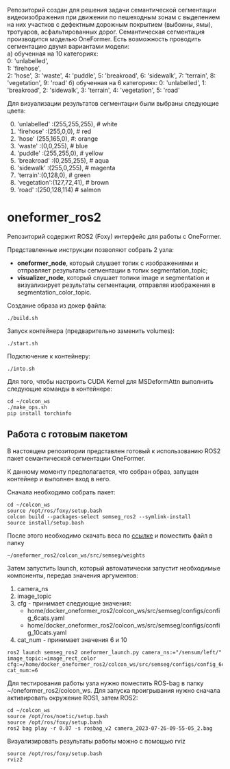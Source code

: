 Репозиторий создан для решения задачи семантической сегментации видеоизображения при движении по пешеходным зонам с выделением на них участков с дефектным дорожным покрытием (выбоины, ямы), тротуаров, асфальтированных дорог. Семантическая сегментация производится моделью OneFormer. Есть возможность проводить сегментацию двумя вариантами модели:  
а) обученная на 10 категориях:  
      0: 'unlabelled',  
      1: 'firehose',  
      2: 'hose',
      3: 'waste',
      4: 'puddle',
      5: 'breakroad',
      6: 'sidewalk',
      7: 'terrain',
      8: 'vegetation',
      9: 'road'
б) обученная на 6 категориях:
      0: 'unlabelled',
      1: 'breakroad',
      2: 'sidewalk',
      3: 'terrain',
      4: 'vegetation',
      5: 'road'

Для визуализации результатов сегментации были выбраны следующие цвета:

0. 'unlabelled' :(255,255,255), # white
1. 'firehose' :(255,0,0), # red
2. 'hose' (255,165,0), #: orange
3. 'waste' :(0,0,255), # blue
4. 'puddle' :(255,255,0), # yellow
5. 'breakroad' :(0,255,255), # aqua
6. 'sidewalk' :(255,0,255), # magenta
7. 'terrain':(0,128,0), # green
8. 'vegetation':(127,72,41), # brown
9. 'road' :(250,128,114) # salmon

# oneformer_ros2

Репозиторий содержит ROS2 (Foxy) интерфейс для работы с OneFormer.

Представленные инструкции позволяют собрать 2 узла:

- __oneformer_node__, который слушает топик с изображениями и отправляет результаты сегментации в топик segmentation_topic;
- __visualizer_node__, который слушает топики image и segmentation и визуализирует результаты сегментации, отправляя изображения в segmentation_color_topic.

Создание образа из докер файла:
```
./build.sh
```

Запуск контейнера (предварительно заменить volumes):
```
./start.sh
```

Подключение к контейнеру:
```
./into.sh
```
Для того, чтобы настроить CUDA Kernel для MSDeformAttn выполнить следующие команды в контейнере:
```
cd ~/colcon_ws
./make_ops.sh
pip install torchinfo
```

## Работа с готовым пакетом

В настоящем репозитории представлен готовый к использованию ROS2 пакет семантической сегментации OneFormer.

К данному моменту предполагается, что собран образ, запущен контейнер и выполнен вход в него.

Сначала необходимо собрать пакет:

```
cd ~/colcon_ws
source /opt/ros/foxy/setup.bash
colcon build --packages-select semseg_ros2 --symlink-install
source install/setup.bash 
```
После этого необходимо скачать веса по [ссылке](https://disk.yandex.ru/d/D2SmHXbhlHP5Uw) и поместить файл в папку 
```
~/oneformer_ros2/colcon_ws/src/semseg/weights
```
<!-- Затем нужно открыть конфигурационный файл, который расположен
```
~/oneformer_ros2/colcon_ws/src/semseg/weights/valid/swin/oneformer_swin_large_sem_seg_bs4_640k.yaml
```
и изменить название файла с весами (раскомментировать одну из строк):
```
  # WEIGHTS: /home/docker_oneformer_ros2/colcon_ws/src/semseg/weights/train1723_steps260k.pth
  # WEIGHTS: /home/docker_oneformer_ros2/colcon_ws/src/semseg/weights/train1723_steps210k.pth
```
-->
Затем запустить launch, который автоматически запустит необходимые компоненты, передав значения аргументов:
1. camera_ns
2. image_topic
3. cfg - принимает следующие значения:
    - home/docker_oneformer_ros2/colcon_ws/src/semseg/configs/config_6cats.yaml
    - home/docker_oneformer_ros2/colcon_ws/src/semseg/configs/config_10cats.yaml
4. cat_num - принимает значения 6 и 10

```
ros2 launch semseg_ros2 oneformer_launch.py camera_ns:="/sensum/left/" image_topic:=image_rect_color cfg:=/home/docker_oneformer_ros2/colcon_ws/src/semseg/configs/config_6cats.yaml cat_num:=6
```
Для тестирования работы узла нужно поместить ROS-bag в папку ~/oneformer_ros2/colcon_ws.
Для запуска проигрывания нужно сначала активировать окружение ROS1, затем ROS2:
```
cd ~/colcon_ws
source /opt/ros/noetic/setup.bash
source /opt/ros/foxy/setup.bash
ros2 bag play -r 0.07 -s rosbag_v2 camera_2023-07-26-09-55-05_2.bag
```
<!-- ros2 bag play -r 0.07 -s rosbag_v2 camera_2023-06-30-08-58-37_2.bag -->

Визуализировать результаты работы можно с помощью rviz
```
source /opt/ros/foxy/setup.bash
rviz2
```
